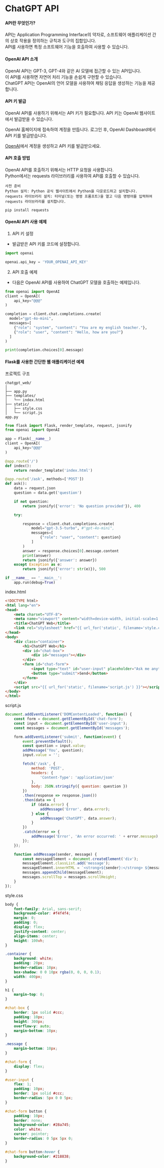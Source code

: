 # ChatGPT API
#### API란 무엇인가?
API는 Application Programming Interface의 약자로, 소프트웨어 애플리케이션 간의 상호 작용을 정의하는 규칙과 도구의 집합입니다.     
API를 사용하면 특정 소프트웨어 기능을 호출하여 사용할 수 있습니다.

#### OpenAI API 소개
OpenAI API는 GPT-3, GPT-4와 같은 AI 모델에 접근할 수 있는 API입니다.      
이 API를 사용하면 자연어 처리 기능을 손쉽게 구현할 수 있습니다.     
ChatGPT API는 OpenAI의 언어 모델을 사용하여 채팅 응답을 생성하는 기능을 제공합니다.

#### API 키 발급
OpenAI API를 사용하기 위해서는 API 키가 필요합니다. API 키는 OpenAI 웹사이트에서 발급받을 수 있습니다.

OpenAI 홈페이지에 접속하여 계정을 만듭니다.
로그인 후, OpenAI Dashboard에서 API 키를 발급받습니다.

[OpenAI](https://platform.openai.com/signup/)에서 계정을 생성하고 API 키를 발급받으세요.

#### API 호출 방법
OpenAI API를 호출하기 위해서는 HTTP 요청을 사용합니다.     
Python에서는 requests 라이브러리를 사용하여 API를 호출할 수 있습니다.

```
사전 준비
Python 설치: Python 공식 웹사이트에서 Python을 다운로드하고 설치합니다.
requests 라이브러리 설치: 터미널(또는 명령 프롬프트)을 열고 다음 명령어를 입력하여 requests 라이브러리를 설치합니다.
```
```sh
pip install requests
```


#### OpenAI API 사용 예제
1. API 키 설정
- 발급받은 API 키를 코드에 설정합니다.

```python
import openai

openai.api_key = 'YOUR_OPENAI_API_KEY'
```

2. API 호출 예제
- 다음은 OpenAI API를 사용하여 ChatGPT 모델을 호출하는 예제입니다.

```python
from openai import OpenAI
client = OpenAI(
    api_key="@@@"
)

completion = client.chat.completions.create(
  model="gpt-4o-mini",
  messages=[
    {"role": "system", "content": "You are my english teacher."},
    {"role": "user", "content": "Hello, how are you?"}
  ]
)

print(completion.choices[0].message)
```

#### Flask를 사용한 간단한 웹 애플리케이션 예제


프로젝트 구조
```arduino
chatgpt_web/
│
├── app.py
├── templates/
│   └── index.html
├── static/
│   ├── style.css
│   └── script.js
app.py
```
```python
from flask import Flask, render_template, request, jsonify
from openai import OpenAI

app = Flask(__name__)
client = OpenAI(
    api_key="@@@"
)

@app.route('/')
def index():
    return render_template('index.html')

@app.route('/ask', methods=['POST'])
def ask():
    data = request.json
    question = data.get('question')

    if not question:
        return jsonify({'error': 'No question provided'}), 400

    try:

        response = client.chat.completions.create(
            model="gpt-3.5-turbo", #"gpt-4o-mini",
            messages=[
                {"role": "user", "content": question}
            ]
        )
        answer = response.choices[0].message.content
        print(answer)
        return jsonify({'answer': answer})
    except Exception as e:
        return jsonify({'error': str(e)}), 500

if __name__ == '__main__':
    app.run(debug=True)
```
index.html
```html
<!DOCTYPE html>
<html lang="en">
<head>
    <meta charset="UTF-8">
    <meta name="viewport" content="width=device-width, initial-scale=1.0">
    <title>ChatGPT Web</title>
    <link rel="stylesheet" href="{{ url_for('static', filename='style.css') }}">
</head>
<body>
    <div class="container">
        <h1>ChatGPT Web</h1>
        <div id="chat-box">
            <div id="messages"></div>
        </div>
        <form id="chat-form">
            <input type="text" id="user-input" placeholder="Ask me anything..." required>
            <button type="submit">Send</button>
        </form>
    </div>
    <script src="{{ url_for('static', filename='script.js') }}"></script>
</body>
</html>
```
script.js
```javascript
document.addEventListener('DOMContentLoaded', function() {
    const form = document.getElementById('chat-form');
    const input = document.getElementById('user-input');
    const messages = document.getElementById('messages');

    form.addEventListener('submit', function(event) {
        event.preventDefault();
        const question = input.value;
        addMessage('You', question);
        input.value = '';

        fetch('/ask', {
            method: 'POST',
            headers: {
                'Content-Type': 'application/json'
            },
            body: JSON.stringify({ question: question })
        })
        .then(response => response.json())
        .then(data => {
            if (data.error) {
                addMessage('Error', data.error);
            } else {
                addMessage('ChatGPT', data.answer);
            }
        })
        .catch(error => {
            addMessage('Error', 'An error occurred: ' + error.message);
        });
    });

    function addMessage(sender, message) {
        const messageElement = document.createElement('div');
        messageElement.classList.add('message');
        messageElement.innerHTML = `<strong>${sender}:</strong> ${message}`;
        messages.appendChild(messageElement);
        messages.scrollTop = messages.scrollHeight;
    }
});
```
style.css
```css
body {
    font-family: Arial, sans-serif;
    background-color: #f4f4f4;
    margin: 0;
    padding: 0;
    display: flex;
    justify-content: center;
    align-items: center;
    height: 100vh;
}

.container {
    background: white;
    padding: 20px;
    border-radius: 10px;
    box-shadow: 0 0 10px rgba(0, 0, 0, 0.1);
    width: 400px;
}

h1 {
    margin-top: 0;
}

#chat-box {
    border: 1px solid #ccc;
    padding: 10px;
    height: 300px;
    overflow-y: auto;
    margin-bottom: 10px;
}

.message {
    margin-bottom: 10px;
}

#chat-form {
    display: flex;
}

#user-input {
    flex: 1;
    padding: 10px;
    border: 1px solid #ccc;
    border-radius: 5px 0 0 5px;
}

#chat-form button {
    padding: 10px;
    border: none;
    background-color: #28a745;
    color: white;
    cursor: pointer;
    border-radius: 0 5px 5px 0;
}

#chat-form button:hover {
    background-color: #218838;
}
```
